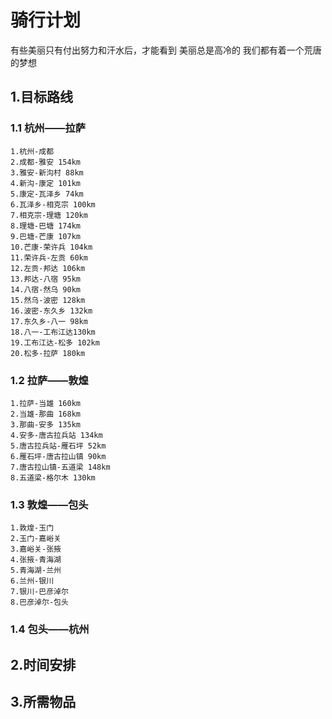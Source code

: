 
# 骑行计划

有些美丽只有付出努力和汗水后，才能看到
美丽总是高冷的
我们都有着一个荒唐的梦想

## 1.目标路线

### 1.1 杭州——拉萨
    1.杭州-成都
    2.成都-雅安 154km
    3.雅安-新沟村 88km
    4.新沟-康定 101km
    5.康定-瓦泽乡 74km
    6.瓦泽乡-相克宗 100km
    7.相克宗-理塘 120km
    8.理塘-巴塘 174km
    9.巴塘-芒康 107km
    10.芒康-荣许兵 104km
    11.荣许兵-左贡 60km
    12.左贡-邦达 106km
    13.邦达-八宿 95km
    14.八宿-然乌 90km
    15.然乌-波密 128km
    16.波密-东久乡 132km
    17.东久乡-八一 98km
    18.八一-工布江达130km
    19.工布江达-松多 102km
    20.松多-拉萨 180km
    
    

### 1.2 拉萨——敦煌
    1.拉萨-当雄 160km
    2.当雄-那曲 168km
    3.那曲-安多 135km
    4.安多-唐古拉兵站 134km
    5.唐古拉兵站-雁石坪 52km
    6.雁石坪-唐古拉山镇 90km
    7.唐古拉山镇-五道梁 148km
    8.五道梁-格尔木 130km

### 1.3 敦煌——包头
    1.敦煌-玉门
    2.玉门-嘉峪关
    3.嘉峪关-张掖
    4.张掖-青海湖
    5.青海湖-兰州
    6.兰州-银川
    7.银川-巴彦淖尔
    8.巴彦淖尔-包头

### 1.4 包头——杭州

## 2.时间安排

## 3.所需物品